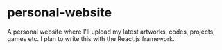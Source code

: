 # personal-website
A personal website where I'll upload my latest artworks, codes, projects, games etc. I plan to write this with the React.js framework.
